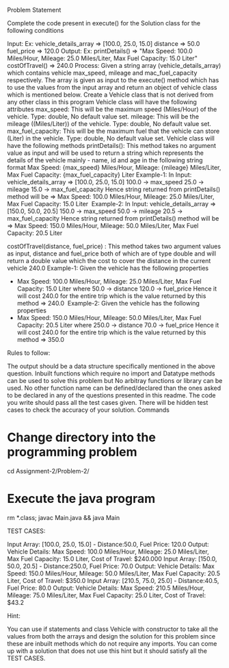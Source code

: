 Problem Statement

Complete the code present in execute() for the Solution class for the following conditions

Input:
Ex:
vehicle_details_array => [100.0, 25.0, 15.0]
distance => 50.0
fuel_price => 120.0
Output:
Ex:
printDetails() => "Max Speed: 100.0 Miles/Hour, Mileage: 25.0 Miles/Liter, Max Fuel Capacity: 15.0 Liter"
costOfTravel() => 240.0
Process: Given a string array (vehicle_details_array) which contains vehicle max_speed, mileage and mac_fuel_capacity respectively. The array is given as input to the execute() method which has to use the values from the input array and return an object of vehicle class which is mentioned below.
Create a Vehicle class that is not derived from any other class in this program
Vehicle class will have the following attributes
max_speed: This will be the maximum speed (Miles/Hour) of the vehicle. Type: double, No default value set.
mileage: This will be the mileage ((Miles/Liter)) of the vehicle. Type: double, No default value set.
max_fuel_capacity: This will be the maximum fuel that the vehicle can store (Liter) in the vehicle. Type: double, No default value set.
Vehicle class will have the following methods
printDetails(): This method takes no argument value as input and will be used to return a string which represents the details of the vehicle mainly - name, id and age in the following string format
Max Speed: {max_speed} Miles/Hour, Mileage: {mileage} Miles/Liter, Max Fuel Capacity: {max_fuel_capacity} Liter
Example-1:
  In Input: vehicle_details_array => [100.0, 25.0, 15.0]
  100.0 -> max_speed
  25.0 -> mileage
  15.0 -> max_fuel_capacity
  Hence string returned from printDetails() method will be
  => Max Speed: 100.0 Miles/Hour, Mileage: 25.0 Miles/Liter, Max Fuel Capacity: 15.0 Liter
  ​
Example-2:
  In Input: vehicle_details_array => [150.0, 50.0, 20.5]
  150.0 -> max_speed
  50.0 -> mileage
  20.5 -> max_fuel_capacity
  Hence string returned from printDetails() method will be
  => Max Speed: 150.0 Miles/Hour, Mileage: 50.0 Miles/Liter, Max Fuel Capacity: 20.5 Liter

costOfTravel(distance, fuel_price) : This method takes two argument values as input, distance and fuel_price both of which are of type double and will return a double value which the cost to cover the distance in the current vehicle
240.0
Example-1:
  Given the vehicle has the following properties
  - Max Speed: 100.0 Miles/Hour, Mileage: 25.0 Miles/Liter, Max Fuel Capacity: 15.0 Liter
  where
  50.0 -> distance
  120.0 -> fuel_price
  Hence it will cost 240.0 for the entire trip which is the value returned by this method
  => 240.0
  ​
Example-2:
  Given the vehicle has the following properties
  - Max Speed: 150.0 Miles/Hour, Mileage: 50.0 Miles/Liter, Max Fuel Capacity: 20.5 Liter
  where
  250.0 -> distance
  70.0 -> fuel_price
  Hence it will cost 240.0 for the entire trip which is the value returned by this method
  => 350.0

Rules to follow:

The output should be a data structure specifically mentioned in the above question.
Inbuilt functions which require no import and Datatype methods can be used to solve this problem but No arbitray functions or library can be used.
No other function name can be defined/declared than the ones asked to be declared in any of the questions presented in this readme.
The code you write should pass all the test cases given. There will be hidden test cases to check the accuracy of your solution.
Commands

# Change directory into the programming problem
cd Assignment-2/Problem-2/
# Execute the java program
rm *.class; javac Main.java && java Main

TEST CASES:

Input Array: [100.0, 25.0, 15.0] - Distance:50.0, Fuel Price: 120.0
Output:
  Vehicle Details: Max Speed: 100.0 Miles/Hour, Mileage: 25.0 Miles/Liter, Max Fuel Capacity: 15.0 Liter, Cost of Travel: $240.000
  ​
Input Array: [150.0, 50.0, 20.5] - Distance:250.0, Fuel Price: 70.0
Output:
  Vehicle Details: Max Speed: 150.0 Miles/Hour, Mileage: 50.0 Miles/Liter, Max Fuel Capacity: 20.5 Liter, Cost of Travel: $350.0
  ​
Input Array: [210.5, 75.0, 25.0] - Distance:40.5, Fuel Price: 80.0
Output:
  Vehicle Details: Max Speed: 210.5 Miles/Hour, Mileage: 75.0 Miles/Liter, Max Fuel Capacity: 25.0 Liter, Cost of Travel: $43.2

Hint:

You can use if statements and class Vehicle with constructor to take all the values from both the arrays and design the solution for this problem since these are inbuilt methods which do not require any imports.
You can come up with a solution that does not use this hint but it should satisfy all the TEST CASES.